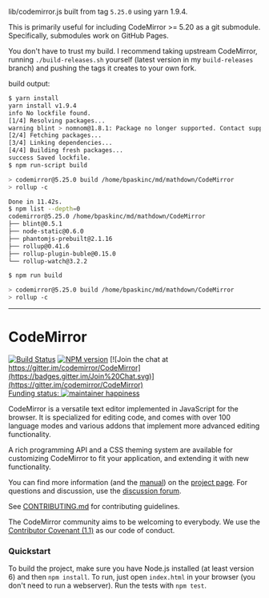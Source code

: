 lib/codemirror.js built from tag `5.25.0` using yarn 1.9.4.

This is primarily useful for including CodeMirror >= 5.20 as a git submodule.
Specifically, submodules work on GitHub Pages.

You don't have to trust my build.  I recommend taking upstream CodeMirror,
running `./build-releases.sh` yourself (latest version in my
 `build-releases` branch) and pushing the tags it creates to your own fork.

build output:

```bash
$ yarn install
yarn install v1.9.4
info No lockfile found.
[1/4] Resolving packages...
warning blint > nomnom@1.8.1: Package no longer supported. Contact support@npmjs.com for more info.
[2/4] Fetching packages...
[3/4] Linking dependencies...
[4/4] Building fresh packages...
success Saved lockfile.
$ npm run-script build

> codemirror@5.25.0 build /home/bpaskinc/md/mathdown/CodeMirror
> rollup -c

Done in 11.42s.
$ npm list --depth=0
codemirror@5.25.0 /home/bpaskinc/md/mathdown/CodeMirror
├── blint@0.5.1
├── node-static@0.6.0
├── phantomjs-prebuilt@2.1.16
├── rollup@0.41.6
├── rollup-plugin-buble@0.15.0
└── rollup-watch@3.2.2

$ npm run build

> codemirror@5.25.0 build /home/bpaskinc/md/mathdown/CodeMirror
> rollup -c

```

----


# CodeMirror
[![Build Status](https://travis-ci.org/codemirror/CodeMirror.svg)](https://travis-ci.org/codemirror/CodeMirror)
[![NPM version](https://img.shields.io/npm/v/codemirror.svg)](https://www.npmjs.org/package/codemirror)
[![Join the chat at https://gitter.im/codemirror/CodeMirror](https://badges.gitter.im/Join%20Chat.svg)](https://gitter.im/codemirror/CodeMirror)  
[Funding status: ![maintainer happiness](https://marijnhaverbeke.nl/fund/status_s.png?again)](https://marijnhaverbeke.nl/fund/)

CodeMirror is a versatile text editor implemented in JavaScript for
the browser. It is specialized for editing code, and comes with over
100 language modes and various addons that implement more advanced
editing functionality.

A rich programming API and a CSS theming system are available for
customizing CodeMirror to fit your application, and extending it with
new functionality.

You can find more information (and the
[manual](http://codemirror.net/doc/manual.html)) on the [project
page](http://codemirror.net). For questions and discussion, use the
[discussion forum](https://discuss.codemirror.net/).

See
[CONTRIBUTING.md](https://github.com/codemirror/CodeMirror/blob/master/CONTRIBUTING.md)
for contributing guidelines.

The CodeMirror community aims to be welcoming to everybody. We use the
[Contributor Covenant
(1.1)](http://contributor-covenant.org/version/1/1/0/) as our code of
conduct.

### Quickstart

To build the project, make sure you have Node.js installed (at least version 6)
and then `npm install`. To run, just open `index.html` in your
browser (you don't need to run a webserver). Run the tests with `npm test`.
